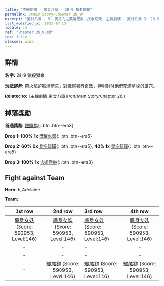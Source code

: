 ```yaml
---
title: "主線劇情 - 第廿八章 - 28-9 獵殺獅蠍"
permalink: /Main Story/Chapter 28_9/
excerpt: "第廿八章 - 9. 魔法门之英雄无敌：战争纪元  主線劇情 - 第廿八章_9. 28-9 獵殺獅蠍"
last_modified_at: 2021-07-13
locale: cn
ref: "Chapter 28_9.md"
toc: false
classes: wide
---
```


## 詳情

 **名字:** 28-9 獵殺獅蠍

 **玩法詳解:** 帶火焰的燃燒箭矢，對蠍尾獅有奇效，特別對付他們充滿草垛的巢穴。

 **Related to:** [主線劇情 第廿八章](/cn/Main Story/Chapter 28/)

## 掉落獎勵

 **首通獎勵:** [銀鑰匙](/cn/Items/con_693/){: .btn .btn--era3}

 **Drop 1:** **100% 1x** [閃耀水銀](/cn/Items/mat_98/){: .btn .btn--era5}

 **Drop 2:** **60% 0x** [星空硫磺](/cn/Items/mat_92/){: .btn .btn--era5}, **40% 1x** [星空硫磺](/cn/Items/mat_92/){: .btn .btn--era5}

 **Drop 3:** **100% 1x** [法術卷軸](/cn/Items/con_694/){: .btn .btn--era3}


## Fight against Team
 **Hero:** h_Adelaide

 **Team:**


  | 1st row | 2nd row | 3rd row | 4th row |
  |:----:|:----:|:----|:----:|
  | [鷹身女妖](/cn/units/Harpy/) (Score: 590953, Level:146)  | [鷹身女妖](/cn/units/Harpy/) (Score: 590953, Level:146)  | [鷹身女妖](/cn/units/Harpy/) (Score: 590953, Level:146)  | [鷹身女妖](/cn/units/Harpy/) (Score: 590953, Level:146)  |
  | - | - | - | - |
  | - | - | - | - |
  | - | [蠍尾獅](/cn/units/Manticore/) (Score: 590953, Level:146)  | [蠍尾獅](/cn/units/Manticore/) (Score: 590953, Level:146)  | [蠍尾獅](/cn/units/Manticore/) (Score: 590953, Level:146)  |


